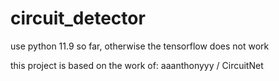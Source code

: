# circuit_detector

use python 11.9 so far, otherwise the tensorflow does not work

this project is based on the work of:
aaanthonyyy / CircuitNet
